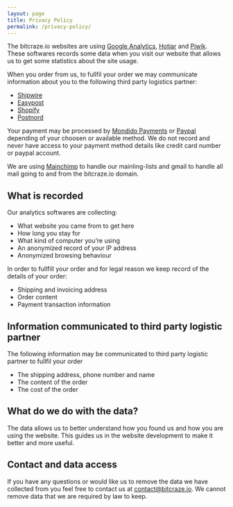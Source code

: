 ```yaml
---
layout: page
title: Privacy Policy
permalink: /privacy-policy/
---
```


The bitcraze.io websites are using [Google Analytics](https://analytics.google.com), [Hotjar](https://www.hotjar.com) and [Piwik](https://matomo.org).
These softwares records some data when you visit our website that allows us to get some statistics about the site usage.

When you order from us, to fullfil your order we may communicate information about you to the following third party logistics partner:

 - [Shipwire](https://www.shipwire.com)
 - [Easypost](https://www.easypost.com)
 - [Shopify](https://www.shopify.com)
 - [Postnord](https://www.postnord.se)

Your payment may be processed by [Mondido Payments](https://www.mondido.com) or [Paypal](https://www.paypal.com) depending of your choosen or available method. We do not record and never have access to your payment method details like credit card number or paypal account.

We are using [Mainchimp](https://mailchimp.com) to handle our mainling-lists and gmail to handle all mail going to and from the bitcraze.io domain.

## What is recorded

Our analytics softwares are collecting:

 - What website you came from to get here
 - How long you stay for
 - What kind of computer you’re using
 - An anonymized record of your IP address
 - Anonymized browsing behaviour

In order to fullfill your order and for legal reason we keep record of the details of your order:

 - Shipping and invoicing address
 - Order content
 - Payment transaction information

## Information communicated to third party logistic partner

The following information may be communicated to third party logistic partner to fullfil your order

 - The shipping address, phone number and name
 - The content of the order
 - The cost of the order

## What do we do with the data?

The data allows us to better understand how you found us and how you are using the website.
This guides us in the website development to make it better and more useful.

## Contact and data access

If you have any questions or would like us to remove the data we have collected from you feel free to contact us at contact@bitcraze.io.
We cannot remove data that we are required by law to keep.